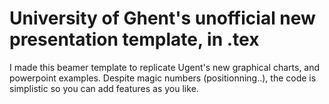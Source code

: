 # University of Ghent's unofficial new presentation template, in .tex
I made this beamer template to replicate Ugent's new graphical charts, and powerpoint examples. 
Despite magic numbers (positionning..), the code is simplistic so you can add features as you like. 

